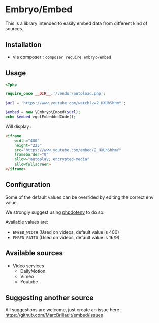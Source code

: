 # Embryo/Embed

This is a library intended to easily embed data from different kind of sources.

## Installation

- via composer : `composer require embryo/embed`

## Usage


```php
<?php

require_once __DIR__.'/vendor/autoload.php';

$url = 'https://www.youtube.com/watch?v=2_HXUhShhmY';

$embed = new \Embryo\Embed($url);
echo $embed->getEmbeddedCode();
```

Will display :
```html
<iframe
    width="400"
    height="225"
    src="https://www.youtube.com/embed/2_HXUhShhmY"
    frameborder="0"
    allow="autoplay; encrypted-media"
    allowfullscreen>
</iframe>
```

## Configuration

Some of the default values can be overrided by editing the correct env value.

We strongly suggest using [phpdotenv](https://github.com/vlucas/phpdotenv) to do so.

Available values are:
- `EMBED_WIDTH` (Used on videos, default value is 400)
- `EMBED_RATIO` (Used on videos, default value is 16/9)

## Available sources

- Video services
    - DailyMotion
    - Vimeo
    - Youtube
    
## Suggesting another source

All suggestions are welcome, just create an issue here : https://github.com/MarcBrillault/embed/issues
